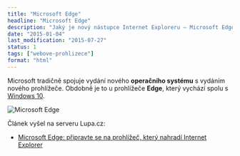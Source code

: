 ```yaml
---
title: "Microsoft Edge"
headline: "Microsoft Edge"
description: "Jaký je nový nástupce Internet Exploreru – Microsoft Edge."
date: "2015-01-04"
last_modification: "2015-07-27"
status: 1
tags: ["webove-prohlizece"]
format: "html"
---
```


<p>Microsoft tradičně spojuje vydání nového <b>operačního systému</b> s vydáním nového prohlížeče. Obdobně je to u prohlížeče <b>Edge</b>, který vychází spolu s <a href="/windows-10">Windows 10</a>.</p>

<p><img src="/files/microsoft-edge/edge.png" alt="Microsoft Edge" class="border"></p>
























<div class="autor-profile">
  <p>Článek vyšel na serveru Lupa.cz:</p>
  
  <ul>
    <li><a href="http://www.lupa.cz/clanky/microsoft-edge-pripravte-se-na-prohlizec-ktery-nahradi-internet-explorer/">Microsoft Edge: připravte se na prohlížeč, který nahradí Internet Explorer</a></li>
  </ul>
</div>


<!--

<h2 id="novy">Nový prohlížeč Edge</h2>

<p>Microsoft Edge byl dříve označován jako <b>Internet Explorer 12</b> nebo později jako <b>Project Spartan</b> či jen <b>Spartan</b>.</p>

<p>Změna názvu má nejspíš za cíl odstřihnout se od původního Internet Exploreru, který si v dlouhé době trvající <b>5 let</b> mezi versemi 6 (2001) a 7 (2006) značně <b>pokazil pověst</b> a stal se terčem mnoha vtipů a vzteku webových vývojářů.</p>





<h2 id="jadro">Vykreslovací jádro</h2>

<p>Pro webové tvůrce je na <b>MSE</b> (<i>Microsoft Edge</i>) nejzajímavější značně předělané <b>vykreslovací jádro</b>. Microsoft už nechtěl nést tíhu zpětných kompatibilit, takže jádro <i>EdgeHTML</i> je značně odlehčený <i>Trident</i> (vykreslovací jádro Internet Exploreru 11 a starších) doplněný o <b>nové funkce</b>.</p>

<p>Microsoft se snaží vytvořit jádro obdobně vybavené jako konkurence (<b>Chrome</b>, <b>Firefox</b>). Podle vyjádření tvůrců prohlížeče by si měl Edge bez problému poradit s weby, které fungují v ostatních prohlížečích.</p>

<p>Ze starého jádra prý bylo odstraněno přes <a href="http://blogs.windows.com/msedgedev/2015/05/06/a-break-from-the-past-part-2-saying-goodbye-to-activex-vbscript-attachevent/">220 tisíc řádků kódu</a>.</p>

<p><img src="/files/microsoft-edge/odstraneny-kod.png" alt="Odstraněný kód z Edge" class="border"></p>



















<h3 id="proc-nove">Proč nové jádro?</h3>

<p>Někdo by si mohl pomyslet, proč Microsoft tvoří v podstatě <b>nové vykreslovací jádro</b>, když by šel použít <b>Webkit</b> či jeho odnož <b>Blink</b> (používá <b>Chrome</b> a <b>Opera</b>).</p>

<p>Podle <a href="http://blogs.msdn.com/b/ie/archive/2015/02/26/a-break-from-the-past-the-birth-of-microsoft-s-new-web-rendering-engine.aspx">vyjádření</a> Microsoftu se myšlenka použít <b>Webkit</b> zvažovala, nakonec prý ze dvou (oficiálních) důvodů byla zavržena:</p>

<ul>
  <li>Snížilo by to <b>rozmanitost a konkurenci</b>, která by mohla vést k ustrnutí vývoje.</li>
  
  <li>V Microsoftu se domnívali, že jsou schopni vytvořit ze starého vlastního jádra Trident lepší výsledek než při použití Webkitu.</li>
</ul>


<h3 id="kompatibilita">Kompatibilita</h3>

<p>Starší Internet Explorery nabízely pro funkčnost rozbitých starších webů tzv. <b>režim kompatibility</b>.</p>

<p><a href="/ie11">Internet Explorer 11</a> tedy kvůli tomu obsahoval celkem <b>6 vykreslovacích jader</b>.</p>

<p><img src="/files/microsoft-edge/rezim-11.png" alt="Přepínání režimů v IE 11" class="border"></p>










<p>Mezi jednotlivými jádry mohl přepínat <b>uživatel prohlížeče</b> i <b>tvůrce webu</b>.</p>


<p>Pro tvůrce webu k tomu sloužila <code>&lt;meta></code> značka nebo hlavička <code>X-UA-Compatible</code>, kterou si šlo Internet Explorery přepnout do libovolné starší verse.</p>



<p>V hodnotě <code>X-UA-Compatible</code> byla shodou okolností už dříve k vidění hodnota <i>Edge</i> znamenající nejnovější (<i>krajní</i>) versi Internet Exploreru. Její uvádění se používalo pro <b>skrytí tlačítka</b> přepínajícího vykreslovací jádro do <b>kompatibilního režimu</b>:</p>

<pre><code>&lt;meta http-equiv="X-UA-Compatible" content="<b>IE=edge</b>"> </code></pre>

<p>Rozsáhlé vysvětlení přepínání režimů je na StackOverflow:</p>

<div class="external-content">
  <ul>
    <li>StackOverflow: <a href="http://stackoverflow.com/questions/6771258/whats-the-difference-if-meta-http-equiv-x-ua-compatible-content-ie-edge-e">What's the difference if X-UA-Compatible exists or not?</a></li>
  </ul>
</div>


<p>Vzhledem k tomu, že velké množství zpravidla <b>intranetových systémů</b> vyžaduje prastaré Internet Explorery, i ve <b>Windows 10</b> bude kvůli kompatibilitě zůstávat obdoba <b>IE 11</b> se starými jádry Trident.</p>

<p><b>Přepnutí do starého IE</b> půjde ale vynutit jen ze strany návštěvníka / administrátora vnitřní sítě. Přímo v nabídce prohlížeče <i>Edge</i> je volba „Otevřít v Internet Exploreru“.</p>

<p>Zároveň některé starší významnější weby, co by v Edge nefungovaly, mohou být automaticky přepnuty do režimu kompatibility.</p>

<p>„Optimalisovat“ z pohledu tvůrce webů pro <b>nový prohlížeč od Microsoftu</b> tím stylem, že se shodí do nižší verse, už tedy dál nepůjde.</p>






<h3 id="dva">Dva prohlížeče ve Windows 10</h3>

<p>Windows 10 pro desktop tedy budou obsahovat v dva samostatné prohlížeče:</p>

<ol>
  <li>Microsoft Edge – EdgeHTML (výchozí)</li>
  
  <li>Internet Explorer – MSHTML</li>
</ol>

<p><img src="/files/microsoft-edge/mse.png" alt="New a Legacy režimy" class="border"></p>























<p>Microsoft Edge a Internet Explorer jsou ve Windows 10 dvě samostatné oddělené aplikace.</p>


<p>V mobilním operačním systému <b>Windows Phone 10</b> bude pouze Edge s velmi podobným jádrem jako desktopová verse.</p>

<blockquote cite="https://twitter.com/MSEdgeDev/status/596204249089847297">
  <p>Microsoft Edge will be the only browser on Windows 10 phones - no Internet Explorer in that case.</p>
  <p class="autor">MSEdgeDev na <a href="https://twitter.com/MSEdgeDev/status/596204249089847297">Twitteru</a></p>  
</blockquote>



<h2 id="update">Budoucí aktualisace prohlížeče</h2>

<p>Absence přímé čísla verse nasvědčuje tomu, že <b>Microsoft Edge</b> by mohl mít bližší <b>tempo updatů</b> k prohlížečům <b>Chrome</b>, <b>Opera</b> nebo <b>Firefox</b>.</p>

<p>Na novinky by se tak už nemuselo čekat roky.</p>

<p>Obdobou testovacích versí (Chrome Canary a Firefox Nightly) by měl být program <a href="https://insider.windows.com/"><b>Windows Insider</b></a>, pomocí kterého budou dostupné novinky v prohlížeči dříve, než se dostanou do ostrého provozu.</p>

<p>Updaty pro <i>insidery</i> by mohly vycházet <a href="https://twitter.com/morris_charles/status/596395467476369408">2× za měsíc</a>.</p>

<p>Nějaký pevný plán updatů prý ale v Microsoftu nemají.</p>







<h2 id="podpora">Podpora webových standardů</h2>


<p>Microsoft zveřejňuje přehled všech <b>novinek s aktuálním stavem</b> (hotovo, ve vývoji, zvažováno, zavrženo a podobně), který se pořád mění. <b>Aktuální stav</b> je na následující adrese:</p>
<div class="external-content">
  <ul>
    <li>
      <a href="http://dev.modern.ie/platform/status/">Platform status</a> – přehled jednotlivých věcí a stav implementace v ME
      <p><img src="/files/microsoft-edge/podpora.png" alt="Podpora v Edge" class="border"></p>




















    </li>
  </ul>
</div>




<h3 id="zpetna-vazba">Názory uživatelů</h3>

<p>Vývojový tým Edge je otevřený i k nápadům uživatelů. O prvcích, které by se měly do prohlížeče přidat, je možné hlasovat.</p>

<p><b>Gesta myší</b> tedy v prohlížeči <a href="https://windows.uservoice.com/forums/285214-microsoft-edge/suggestions/7384336-please-add-support-for-native-mouse-gestures-simi">zatím nebudou</a>.</p>

<p><img src="/files/microsoft-edge/gesta.png" alt="Gesta myší jako v Opeře" class="border"></p>













<div class="external-content">
  <ul>
    <li><a href="https://windows.uservoice.com/forums/285214-microsoft-edge">Microsoft Edge – Suggestion Box</a></li>
  </ul>
</div>



<h2 id="testovani">Testování v Microsoft Edge</h2>

<p>Pro webové tvůrce je <b>MSE</b> další prohlížeč s očekávaným významným <b>tržním podílem</b> – bude tedy nutné pro něj weby ladit.</p>


<p>Microsoft Edge nativně funguje <b>pouze na Windows 10</b> – tedy <a href="http://dev.modern.ie/platform/faq/win81">nepůjde</a> nainstalovat do starších <b>Windows 7 nebo 8.1</b>, protože počítá s funkcemi Windows 10, jako je třeba <b>Cortana</b>, a je postaven na <i>Universal Windows Platform</i>, která je nekompatibilní se staršími Windows.</p>


<p>Rozšíření na <b>další platformy</b> jako je Linux, OS X a další není v plánu.</p>

<blockquote cite="https://twitter.com/MSEdgeDev/status/596203030644592640">
  <p>No other platforms currently planned - right now we're all working hard to ship it on Windows 10</p>
  <p class="autor">MSEdgeDev na <a href="https://twitter.com/MSEdgeDev/status/596203030644592640">Twitteru</a></p>
</blockquote>



<p>Vývoj podílu starého prohlížeče <b>Internet Explorer</b> a nového prohlížeče <b>Edge</b> bude zajímavé sledovat. <b>Bezplatný upgrade</b> z Windows 7 a Windows 8.1 na Windows 10 by mohl znamenat, že se Edge rychle stane nejpoužívanější prohlížečem od Microsoftu.</p>

<p>Testovat Edge mimo <b>Windows 10</b> by mohlo do budoucna jít přes cloudové řešení <b>Azure RemoteApp</b>, které fungovalo už pro <b>IE 11</b>:</p>

<div class="internal-content">
  <ul>
    <li><a href="/remote-ie">Samostatný Internet Explorer 11</a> – pomocí Azure RemoteApp</li>
  </ul>
</div>

<p>Rovněž jde pro testování použít například placenou službu <a href="https://www.browserstack.com/">BrowserStack</a>, která <b>Microsoft Edge</b> (mimo hromady dalších prohlížečů) nabízí.</p>

<p><img src="/files/microsoft-edge/browserstack.png" alt="Spouštění Edge v BrowserStack" class="border"></p>
























<h2 id="dev">Vývojářské nástroje</h2>

<p>Nástroje pro vývojáře jsou vzhledem hodně podobné <b>IE 11</b>. Obsahují ale řadu zlepšení:</p>

<div class="external-content">
  <ul>
    <li><a href="http://blogs.windows.com/msedgedev/2015/07/21/announcing-the-latest-improvements-for-the-f12-developer-tools-in-windows-10/">Announcing the latest improvements for the F12 developer tools in Windows 10</a></li>
  </ul>
</div>


<h2 id="user-agent">Hlavička <code>user-agent</code></h2>

<p>Identifikace prohlížeče v případě desktopu:</p>

<pre><code>Mozilla/5.0 (Windows NT 10.0; Win64; x64) AppleWebKit/537.36 (KHTML, like Gecko) Chrome/42.0.2311.135  Safari/537.36 Edge/12.&lt;OS Build #></code></pre>


<p>Na mobilech potom:</p>

<pre><code>Mozilla/5.0 (Windows Phone 10.0; Android 4.2.1; DEVICE INFO) AppleWebKit/537.36 (KHTML, like Gecko) Chrome/42.0.2311.135 Mobile Safari/537.36 Edge/12.&lt;OS Build #></code></pre>



<p>Protože řada webů používá/používala tuto hlavičku pro <b>servírování odlišných stylů nebo skriptů</b> pro různá koncová zařízení, je historicky zanesena spoustou balastu sloužící k <b>projití detekčními skripty</b>.</p>

<div class="internal-content">
  <ul>
    <li><a href="/ua#podoba">Podoba hlavičky user agent</a> – vysvětlení podoby <i>user-agenta</i></li>
  </ul>
</div>


<h2 id="objekty">Flash, Silverlight a Java</h2>

<p>Prohlížeč <i>Edge</i> přestane podporovat objekty <b>Silverlight a Java</b>, kromě toho také <i>ActiveX</i>.</p>

<p>Podpora <b>Flashe</b> z důvodu jeho velkého rozšíření bude zachována. Microsoft chce dál úzce spolupracovat s Adobe a aktualisovat Flash přes <b>Windows Update</b>.</p>

<p>Zapnout nebo vypnout Flash jde jednoduše v nastavení. Výchozí stav je <i>zapnuto</i>.</p>

<p><img src="/files/microsoft-edge/zapnuti-flashe.png" alt="Nastavení Flashe" class="border"></p>












<h3 id="dnt">Nastavení „Do Not Track“</h3>

<p>V nastavení jde zapnout/vypnout i Do Not Track.</p>

<p>Myšlenka <b>Do Not Track</b> je taková, že prohlížeč pošle provozovateli webu hlavičku, že si <b>nepřeje být sledován</b> a ten ho <b>nebude sledovat</b>. V praxi se tím mnoho webů neřídí, protože by se tak připravily o zajímavá data ohledně chování návštěvníků.</p>

<p><img src="/files/microsoft-edge/dnt.png" alt="Nastavení Do Not Track" class="border"></p>








<p>Tato volba je v prohlížeči <i>Edge</i> ve výchozím nastavení <b>vypnuta</b>.</p>




<h2 id="rozsireni">Podpora rozšíření</h2>

<p>Jediná momentální rozšíření jsou <b>Flash</b> a plugin pro <b>zobrazování PDF</b>.</p>

<p>V nějakém budoucím updatu by Mirosoft Edge měl nabízet <b>JavaScriptová rozšíření</b> podobná ostatním prohlížečům.</p>




<h2 id="rozhrani">Uživatelské rozhraní</h2>

<p>Rozhraní je maximálně <b>minimalistické</b> a v plochém stylu – podobně jako další aktuální aplikace Microsoftu (např. <a href="/office-2016">Office 2016</a>).</p>

<p>Tento obrázek zachycuje v kompletní podobě rozhraní. Rozhraní je <b>responsivní</b>, takže jde i takto zúžit a pořád jsou na něm všechny ovládací prvky viditelné.</p>

<p><img src="/files/microsoft-edge/rozhrani.png" alt="Spouštění Edge v BrowserStack" class="border"></p>








<h3 id="stavovy-radek">Stavový řádek</h3>

<p>Trochu nestandardní je absence <b>stavového řádku</b> – po najetí myší na odkaz tak <b>není vidět, kam vede</b>. Jediná možnost je si ho zkopírovat a vložit někam jinam.</p>

<p>V dnešní době, kdy se čím dál víc odkazů <b>obsluhuje JavaScriptem</b> a stejně není záruka, že odkaz přejde na adresu ze stavového řádku, to asi není zase takový problém.</p>

<p>Naopak to eliminuje situaci, kdy se uživatel <b>dostane někam jinam</b>, než mu stavový řádek tvrdil.</p>





<h3 id="nabidka">Nabídka/menu</h3>

<p>Menu se zobrazuje po kliknutí na vodorovné <i>kebab menu</i> <img src="/files/microsoft-edge/kebab-menu.png" class="inline"> a neukrývá žádnou hromadu funkcí.</p>

<p><img src="/files/microsoft-edge/nabidka.png" alt="Nabídka" class="border"></p>

























<p>Netradiční jsou v zásadě jen dvě položky:</p>

<ol>
  <li><b>Share</b> – otevře boční panel s možnostmi sdílení</li>
  
  <li><b>Open with Internet Explorer</b> – zobrazí stránku ve starém „MSHTML režimu“ (tedy otevře samostatnou aplikaci Internet Explorer)</li>
</ol>

<p>Minimalismem se vyznačují i další nabídky, třeba po kliknutí pravým tlačítkem na odkaz se zobrazí jen 3 možnosti:</p>

<p><img src="/files/microsoft-edge/otevreni-odkazu.png" alt="Ask Cortana" class="border"></p>









<h2 id="funkce">Nové funkce Microsoft Edge</h2>

<h3 id="cortana">Cortana</h3>

<p>Po označení textu (např. <b>Microsoft</b>) a kliknutí <b>pravým tlačítkem</b> je k disposici příkaz <b>Ask Cortana</b>.</p>

<p><img src="/files/microsoft-edge/ask-cortana.png" alt="Ask Cortana" class="border"></p>











<p>Cortana je jakýsi <b>virtuální asistent</b>, který se snaží lidským způsobem odpovídat na dotazy.</p>


<p>Po volbě <i>Ask Cortana</i> se tak pokusí dohledat informace o <b>vybraném slově nebo spojení</b> v bočním panelu. To je o hodně pohodlnější než <b>zobrazování výsledků hledání slova v nové záložce</b>, protože nikam nezmizí původní stránka.</p>

<p>Když se to povede, Cortana rovnou zobrazí informace o hledaném spojení. Není se tedy potřeba proklikávat výsledky hledání.</p>

<p><img src="/files/microsoft-edge/hledani-ms.png" alt="Hledání Cortanou" class="border"></p>


















































<p>Cortana dokáže dohledat i <b>význam slova</b>. Příklad při hledání slova <i>porn</i>:</p>

<p><img src="/files/microsoft-edge/hledani-porna.png" alt="Hledání porna Cortanou" class="border"></p>





























<p>Jde dokonce i hledat Cortanu Cortanou:</p>

<p><img src="/files/microsoft-edge/cortana.png" alt="Hledání Cortany Cortanou" class="border"></p>


























<p>Když Cortana nedokáže obdobnou odpověď připravit, zobrazí se běžné <b>výsledky hledání z Bingu</b>.</p>


<h3 id="zvyrazneni">Zvýraznění na stránce</h3>

<p>Další inovativní funkce nabízí <b>zvýrazňování na webových stránkách</b>, která funguje podobně jako aplikace <i>Výstřižky</i> ve Windows. Tato funkce se označuje jako <i>Web Note</i>.</p>

<p>Aktivuje se ikonkou tužky <img src="/files/microsoft-edge/ikona-zvyrazneni.png" class="inline">, načež se zobrazí místo ovládacích prvků prohlížeče lišta se zvýrazňovači:</p>


<p><img src="/files/microsoft-edge/zvyrazneni.png" alt="Zvýrazňování na stránce" class="border"></p>

























<p>Výsledek jde následně uložit nebo sdílet.</p>


<h3 id="cteni">Režim nerušeného čtení</h3>

<p>Tuto funkci budou znát hlavně uživatelé <b>Window Phone</b> a vestavěného <b>mobilního Internet Exploreru 11</b>. Anglicky se jmenuje <i>Reading view</i>.</p>

<p>Hodí se u stránek, které jsou <b>špatně čitelné</b> (malé písmo, špatný kontrast, příliš dlouhé řádky a podobně).</p>

<p>Po zapnutí tohoto režimu ikonou knížky <img src="/files/microsoft-edge/reading-ikona.png" class="inline"> se obsah stránky překlopí do unifikovaného vzhledu:</p>

<p><img src="/files/microsoft-edge/rezim-cteni.png" alt="Režim čtení" class="border"></p>




























<p>Tento vzhled lze navíc lehce modifikovat v nastavení.</p>

<p><img src="/files/microsoft-edge/reading-view.png" alt="Nastavení reading view" class="border"></p>










<p>Využít režim pro čtení <b>není možné vždy</b>. Nezobrazuje se v případě, že prohlížeč o stránce usoudí, že je čitelná dobře, nebo <b>nevypadá jako článek</b> (třeba hlavní stránka blogu).</p>

<p>Podobnou funkci dokáží nezávisle na prohlížeči zajistit služby jako <a href="https://readability.com/">Readability</a> či <a href="https://getpocket.com">Pocket</a>.</p>



<h3 id="zalozky">Záložky a k přečtení</h3>

<p>Zajímavý je nápad rozdělit záložky na část pro <b>stránky k pozdějšímu přečtení</b> – <i>Reading list</i>.</p>

<p><img src="/files/microsoft-edge/fav-reading.png" alt="Přidání do záložek nebo seznamu k přečtení" class="border"></p>





















<p>Stránky k přečtení najdou užitečné uplatnění spolu se <b>synchronisací</b> mezi více zařízeními. Kdy by mělo jít si například stránku přidat na desktopu a mít ji dostupnou v prohlížeči ve <b>Windows Phone</b>.</p>


<p>U stránek k pozdějšímu přečtení se kromě názvu (titulku) ukládá i <b>náhledový obrázek</b>.</p>

<p><img src="/files/microsoft-edge/pridat-precteni.png" alt="Přidání stránky do seznamu k přečtení" class="border"></p>






























<p>Obrázek stránky neumí Microsoft Edge chytře <b>automaticky vytáhnout ze stránky</b>, ale potřebuje k tomu postrčit <i>Open Graph</i> <code>&lt;meta></code> značkou, která se běžně používá i pro Facebook a další sociální sítě.</p>

<pre><code>&lt;meta property="og:image" content="obrazek.png"></code></pre>



<h3 id="sdileni">Sdílení</h3>

<p>Uživatel s prohlížečem Microsoft Edge nepotřebuje, aby na stránce byla <a href="/sdileci-tlacitka">sdílecí tlačítka</a>. Po zvolení volby <i>Share</i> se objeví boční panel se seznamem nainstalovaných aplikací, které jde pro sdílení použít.</p>




<h2 id="odkazy">Odkazy a zdroje</h2>

<ul>
  <li><a href="http://blogs.windows.com/msedgedev/">Microsoft Edge Dev Blog</a> – oficiální blog tvůrců prohlížeče</li>
  
  <li><a href="http://dev.modern.ie/platform/faq/">Často kladené otázky</a> – nejčastější dotazy ohledně nového prohlížeče</li>
  
  <li><a href="https://twitter.com/hashtag/AskMSEdge?src=hash">Otázky na MS Edge na Twitteru</a> – tým MSE odpovídá na Twitteru</li>
  <!--    
    <li>Sitepoint: <a href="http://www.sitepoint.com/microsoft-edge-preview/">Microsoft Edge: A Hands-on Preview</a></li>
  
    <li>Martin Michálek: <a href="http://www.vzhurudolu.cz/blog/30-spartan-webari">Prohlížeč Spartan webaře rozhodně nenaštve</a></li>
    
    <li><a href="http://blogs.msdn.com/b/ie/archive/2015/01/22/project-spartan-and-the-windows-10-january-preview-build.aspx">Project Spartan and the Windows 10 January Preview Build</a></li>
    
    <li><a href="http://blogs.msdn.com/b/ie/archive/2014/04/02/stay-up-to-date-with-enterprise-mode-for-internet-explorer-11.aspx">Stay up to date with Enterprise Mode for Internet Explorer 11</a></li>
    
    <li><a href="http://www.quirksmode.org/blog/archives/2014/12/a_new_microsoft.html">A new Microsoft browser?</a></li>
    
    <li><a href="http://www.zdnet.com/article/microsoft-is-building-a-new-browser-as-part-of-its-windows-10-push/">Microsoft is building a new browser as part of its Windows 10 push</a></li>
    
    <li><a href="http://www.neowin.net/news/internet-explorer-12-big-changes-are-coming-to-trident">Internet Explorer 12: Big changes are coming to Trident</a></li>
    
    <li><a href="http://www.neowin.net/news/internet-explorer-12-ui-overhaul-is-a-blend-of-chrome-and-firefox-adds-extension-support">Internet Explorer 12 UI overhaul is a blend of Chrome and Firefox, adds extension support</a></li>
    
    <li><a href="http://www.independent.co.uk/life-style/gadgets-and-tech/news/microsoft-to-replace-internet-explorer-with-new-streamlined-browser-9949448.html">Microsoft to replace Internet Explorer with new, streamlined browser</a></li>
    
    <li><a href="http://blogs.msdn.com/b/ie/archive/2015/03/02/making-it-easier-for-enterprise-customers-to-upgrade-to-internet-explorer-11-and-windows-10.aspx">Making it easier for Enterprise customers to upgrade to Internet Explorer 11 — and Windows 10</a></li>
    
    <li><a href="http://blogs.msdn.com/b/ie/archive/2015/04/10/project-spartan-now-available-in-the-windows-10-technical-preview-for-phones.aspx">Project Spartan now available in the Windows 10 Technical Preview for phones</a></li>
  
  -->
<!--
</ul>
-->

<!--
<p>Následuje výběr některých <b>využitelnějších vlastností</b>, kde Microsoft dohnal konkurenci:</p>

<dl>
  <dt id="datum">Políčka <code>&lt;input></code> pro zadávání kalendářních dat</dt>
  
  <dd>
    <p>Pro výběr data, měsíce nebo týdnu už není potřeba kalendář v JavaScriptu.</p>
    
    <ul>
      <li><code>&lt;input type='date'></code></li>
      <li><code>&lt;input type='month'></code></li>
      <li><code>&lt;input type='week'></code></li>
    </ul>
  </dd>
  
  <dt id="srcset"><code>&lt;img srcset></code></dt>
  <dd>
    <p>Hodí se pro responsivní obrázky, kdy jde prohlížeči nabídnout více zdrojových souborů, aby se mohl vybrat ten nejvhodnější.</p>
  </dd>
  
  <dt id="gamepad">GamePad API</dt>
  <dd>
    <p>Podpora <b><a href="/gamepad">GamePad API</a></b> – umožňuje ovládání webu USB ovladačem.</p>
  </dd>
</dl>

-->